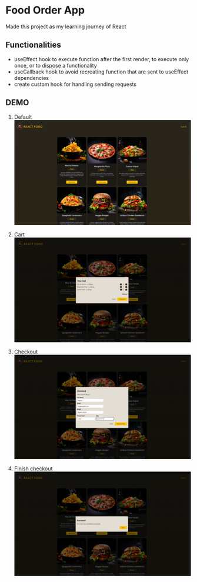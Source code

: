 # Food Order App

Made this project as my learning journey of React

## Functionalities
  * useEffect hook to execute function after the first render, to execute only once, or to dispose a functionality
  * useCallback hook to avoid recreating function that are sent to useEffect dependencies
  * create custom hook for handling sending requests


## DEMO

1. Default
![Default](https://github.com/bogdy9912/food-order-app/blob/master/demo/food-order-1.png)


2. Cart
![Default](https://github.com/bogdy9912/food-order-app/blob/master/demo/food-order-2.png)


3. Checkout
![Default](https://github.com/bogdy9912/food-order-app/blob/master/demo/food-order-3.png)


4. Finish checkout
![Default](https://github.com/bogdy9912/food-order-app/blob/master/demo/food-order-4.png)
